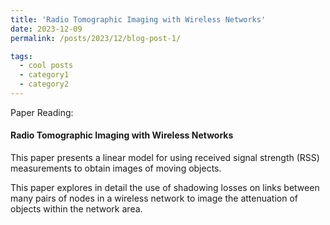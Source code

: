 ```yaml
---
title: 'Radio Tomographic Imaging with Wireless Networks'
date: 2023-12-09
permalink: /posts/2023/12/blog-post-1/

tags:
  - cool posts
  - category1
  - category2
---
```


Paper Reading:


#### Radio Tomographic Imaging with Wireless Networks
This paper presents a linear model for using received signal strength (RSS) measurements to obtain images of moving objects.

This paper explores in detail the use of shadowing losses on links between many pairs of nodes in a wireless network to image the attenuation of objects within the network area.

